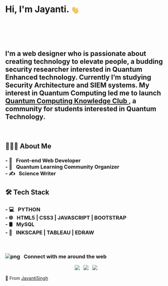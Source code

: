 

<h1> Hi, I'm Jayanti. <img align="center" src="https://raw.githubusercontent.com/devSouvik/devSouvik/master/Hi.gif" width="25">
</h1>

<br>
<!--
<dev>
<img align="center" src="https://github.com/JayantiSingh/JayantiSingh/blob/master/Github_Bio.PNG" alt="JayantiSingh_Bio"style="width:900px;height:400px">
</dev>  -->
<h2>
</br>

I'm a web designer who is passionate about creating technology to elevate people, a budding security researcher interested in Quantum Enhanced technology. Currently I’m studying Security Architecture and SIEM systems. My interest in Quantum Computing led me to launch <a href = "https://sites.google.com/view/rruquantumcomputingclub/home"> Quantum Computing Knowledge Club </a>, a community for students interested in Quantum Technology. </h3>
<br>
<h2> 👨🏻‍💻 About Me </h2>


<h3>
- 🔭 &nbsp; Front-end Web Developer <br>
- 🌱 &nbsp; Quantum Learning Community Organizer <br>
- ✍️ &nbsp; Science Writer </h3>

<h2>🛠 Tech Stack</h2>
<h3>
- 💻 &nbsp; PYTHON <br>
- 🌐 &nbsp; HTML5 | CSS3 | JAVASCRIPT | BOOTSTRAP <br>
- 🛢  &nbsp; MySQL <br>
- 🔧 &nbsp; INKSCAPE | TABLEAU | EDRAW
</h3>
<br>


<h3> <img alt="png" src="https://e7.pngegg.com/pngimages/662/211/png-clipart-computer-icons-symbol-world-wide-web-miscellaneous-text.png" width="25"/> &nbsp; Connect with me around the web </h3>

<p align="center">
&nbsp; <a href="https://twitter.com/im_jayantisingh" target="_blank" rel="noopener noreferrer"><img src="https://img.icons8.com/plasticine/100/000000/twitter.png" width="70" /></a>  
&nbsp; <a href="https://www.linkedin.com/in/jayanti-singh-ab6b65179/" target="_blank" rel="noopener noreferrer"><img src="https://img.icons8.com/plasticine/100/000000/linkedin.png" width="70" /></a>
&nbsp; <a href="mailto:jayanti012singh@gmail.com" target="_blank" rel="noopener noreferrer"><img src="https://img.icons8.com/plasticine/100/000000/gmail.png"  width="70" /></a>
</p>

💜  From [JayantiSingh](https://github.com/JayantiSingh)


